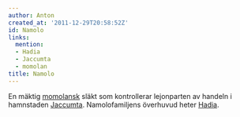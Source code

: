 ```yaml
---
author: Anton
created_at: '2011-12-29T20:58:52Z'
id: Namolo
links:
  mention:
  - Hadia
  - Jaccumta
  - momolan
title: Namolo
---
```


En mäktig [momolansk] släkt som kontrollerar lejonparten av handeln i hamnstaden [Jaccumta].
Namolofamiljens överhuvud heter [Hadia].

  [momolansk]: momolan
  [Jaccumta]: Jaccumta
  [Hadia]: Hadia
